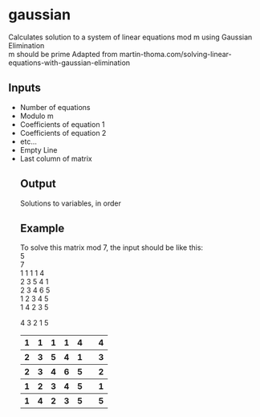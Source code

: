 # gaussian
Calculates solution to a system of linear equations mod m using Gaussian Elimination  
m should be prime 
Adapted from martin-thoma.com/solving-linear-equations-with-gaussian-elimination
<h2>Inputs</h2>
<ul>
<li>Number of equations</li>
<li>Modulo m</li>
<li>Coefficients of equation 1</li>
<li>Coefficients of equation 2</li>
<li>etc...</li>
<li>Empty Line</li>
<li>Last column of matrix</li>

<h2>Output</h2>
Solutions to variables, in order

<h2>Example</h2>
<table>
  <tr>
    <th>1</th>
    <th>1</th>
    <th>1</th>
    <th>1</th>
    <th>4</th>
    <th></th>
    <th>4</th>
  </tr>
  <tr>
  <th>2</th>
  <th>3</th>
  <th>5</th>
  <th>4</th>
  <th>1</th>
  <th></th>
  <th>3</th>
  </tr>
  <tr>
  <th>2</th>
  <th>3</th>
  <th>4</th>
  <th>6</th>
  <th>5</th>
  <th></th>
  <th>2</th>
  </tr>
  <tr>
  <th>1</th>
  <th>2</th>
  <th>3</th>
  <th>4</th>
  <th>5</th>
  <th></th>
  <th>1</th>
  </tr>
  <tr>
  <th>1</th>
  <th>4</th>
  <th>2</th>
  <th>3</th>
  <th>5</th>
  <th></th>
  <th>5</th>
  </tr>

To solve this matrix mod 7, the input should be like this:  
5  
7  
1 1 1 1 4  
2 3 5 4 1  
2 3 4 6 5  
1 2 3 4 5  
1 4 2 3 5  
  
4 3 2 1 5  
